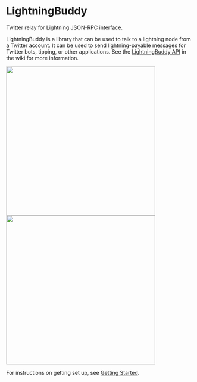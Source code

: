 # LightningBuddy

Twitter relay for Lightning JSON-RPC interface.

LightningBuddy is a library that can be used to talk to a lightning node from a Twitter account. It can be used to send lightning-payable messages for Twitter bots, tipping, or other applications. See the [LightningBuddy API](https://github.com/elaineo/LightningBuddy/wiki/LightningBuddy-Commands) in the wiki for more information.

<img src="https://raw.githubusercontent.com/elaineo/LightningBuddy/master/docs/pay.png" width=400>

<img src="https://raw.githubusercontent.com/elaineo/LightningBuddy/master/docs/faucet.png" width=400>

For instructions on getting set up, see [Getting Started](https://github.com/elaineo/LightningBuddy/wiki).
